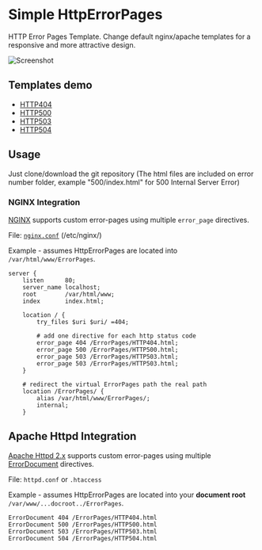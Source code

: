 # Simple HttpErrorPages #
HTTP Error Pages Template. Change default nginx/apache templates for a responsive and more attractive design.

![Screenshot](https://futurelinkhere.com)

## Templates demo ##
* [HTTP404](https://futurelinkhere.com)
* [HTTP500](https://futurelinkhere.com)
* [HTTP503](https://futurelinkhere.com)
* [HTTP504](https://futurelinkhere.com)

## Usage ##
Just clone/download the git repository (The html files are included on error number folder, example "500/index.html" for 500 Internal Server Error)

### NGINX Integration ###

[NGINX](http://nginx.org/en/docs/http/ngx_http_core_module.html#error_page) supports custom error-pages using multiple `error_page` directives.

File: [`nginx.conf`](https://www.nginx.com/resources/wiki/start/topics/examples/full/) (/etc/nginx/)

Example - assumes HttpErrorPages are located into `/var/html/www/ErrorPages`.

```nginx
server {
    listen      80;
    server_name localhost;
    root        /var/html/www;
    index       index.html;
    
    location / {
        try_files $uri $uri/ =404;
        
        # add one directive for each http status code
        error_page 404 /ErrorPages/HTTP404.html;
        error_page 500 /ErrorPages/HTTP500.html;
        error_page 503 /ErrorPages/HTTP503.html;
		error_page 503 /ErrorPages/HTTP503.html;
    }

    # redirect the virtual ErrorPages path the real path
    location /ErrorPages/ {
        alias /var/html/www/ErrorPages/;
        internal;
    }
```

## Apache Httpd Integration ##
[Apache Httpd 2.x](http://httpd.apache.org/) supports custom error-pages using multiple [ErrorDocument](http://httpd.apache.org/docs/2.4/mod/core.html#errordocument) directives.

File: `httpd.conf` or `.htaccess`

Example - assumes HttpErrorPages are located into your **document root** `/var/www/...docroot../ErrorPages`.

```ApacheConf
ErrorDocument 404 /ErrorPages/HTTP404.html
ErrorDocument 500 /ErrorPages/HTTP500.html
ErrorDocument 503 /ErrorPages/HTTP503.html
ErrorDocument 504 /ErrorPages/HTTP504.html
```
